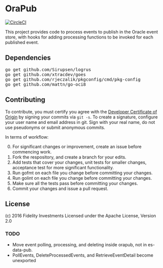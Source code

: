# OraPub

[![CircleCI](https://circleci.com/gh/xtracdev/orapub.svg?style=svg)](https://circleci.com/gh/xtracdev/orapub)

This project provides code to process events to publish in the Oracle
event store, with hooks for adding processing functions to be invoked
for each published event.

## Dependencies

<pre>
go get github.com/Sirupsen/logrus
go get github.com/xtracdev/goes
go get github.com/rjeczalik/pkgconfig/cmd/pkg-config
go get github.com/mattn/go-oci8
</pre>

## Contributing

To contribute, you must certify you agree with the [Developer Certificate of Origin](http://developercertificate.org/)
by signing your commits via `git -s`. To create a signature, configure your user name and email address in git.
Sign with your real name, do not use pseudonyms or submit anonymous commits.


In terms of workflow:

0. For significant changes or improvement, create an issue before commencing work.
1. Fork the respository, and create a branch for your edits.
2. Add tests that cover your changes, unit tests for smaller changes, acceptance test
for more significant functionality.
3. Run gofmt on each file you change before committing your changes.
4. Run golint on each file you change before committing your changes.
5. Make sure all the tests pass before committing your changes.
6. Commit your changes and issue a pull request.

## License

(c) 2016 Fidelity Investments
Licensed under the Apache License, Version 2.0

### TODO

* Move event polling, processing, and deleting inside orapub, not in es-data-pub.
* PollEvents, DeleteProcessedEvents, and RetrieveEventDetail become unexported
